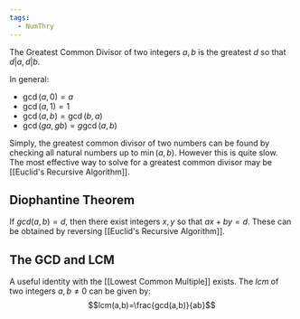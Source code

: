 ```yaml
---
tags:
  - NumThry
---
```

The Greatest Common Divisor of two integers $a,b$ is the greatest $d$ so that $d|a,d|b$.

In general: 
- $\gcd(a,0)=a$
- $\gcd(a,1)=1$
- $\gcd(a,b)=\gcd(b,a)$
- $\gcd(ga,gb)=g\gcd(a,b)$

Simply, the greatest common divisor of two numbers can be found by checking all natural numbers up to $\min(a,b)$. However this is quite slow. The most effective way to solve for a greatest common divisor may be [[Euclid's Recursive Algorithm]].

## Diophantine Theorem
If $gcd(a,b)=d$, then there exist integers $x,y$ so that $ax+by=d$. These can be obtained by reversing [[Euclid's Recursive Algorithm]].

## The GCD and LCM
A useful identity with the [[Lowest Common Multiple]] exists. The $lcm$ of two integers $a,b\neq0$ can be given by: $$lcm(a,b)=\frac{gcd(a,b)}{ab}$$